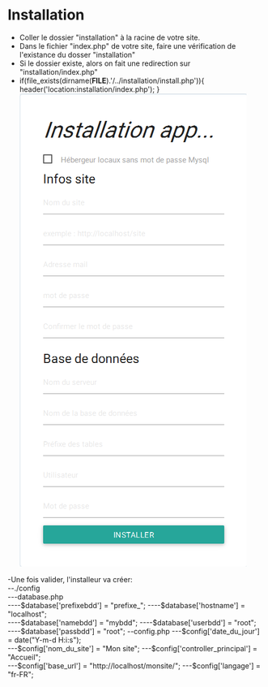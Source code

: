 # Installation
- Coller le dossier "installation" à la racine de votre site.
- Dans le fichier "index.php" de votre site, faire une vérification de l'existance du dosser "installation"
- Si le dossier existe, alors on fait une redirection sur "installation/index.php"   
- if(file_exists(dirname(__FILE__).'/../installation/install.php')){
			header('location:installation/index.php');
		}  
![alt tag](https://github.com/DataSharing/simple-installeur-php/blob/master/installation.png)  

-Une fois valider, l'installeur va créer:  
--./config  
---database.php  
----$database['prefixebdd'] = "prefixe_";  
----$database['hostname'] = "localhost";  
----$database['namebdd'] = "mybdd";  
----$database['userbdd'] = "root";  
----$database['passbdd'] = "root";  
--config.php  
---$config['date_du_jour'] = date("Y-m-d H:i:s");  
---$config['nom_du_site'] = "Mon site";  
---$config['controller_principal'] = "Accueil";  
---$config['base_url'] = "http://localhost/monsite/";  
---$config['langage'] = "fr-FR";  
